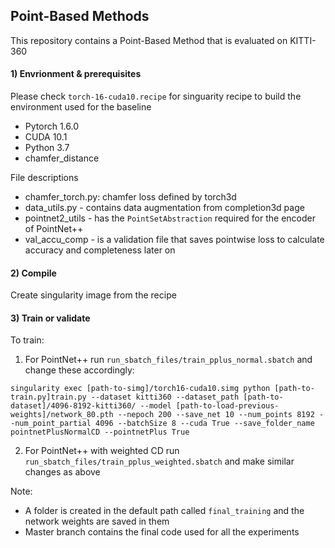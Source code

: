 ## Point-Based Methods

This repository contains a Point-Based Method that is evaluated on KITTI-360

#### 1) Envrionment & prerequisites

Please check `torch-16-cuda10.recipe` for singuarity recipe to build the environment used for the baseline

- Pytorch 1.6.0
- CUDA 10.1
- Python 3.7
- chamfer_distance



File descriptions

- chamfer_torch.py: chamfer loss defined by torch3d
- data_utils.py - contains data augmentation from completion3d page
- pointnet2_utils - has the `PointSetAbstraction` required for the encoder of PointNet++
- val_accu_comp - is a validation file that saves pointwise loss to calculate accuracy and completeness later on

#### 2) Compile

Create singularity image from the recipe 

#### 3) Train or validate

To train:

1. For PointNet++ run `run_sbatch_files/train_pplus_normal.sbatch` and change these accordingly:
```
singularity exec [path-to-simg]/torch16-cuda10.simg python [path-to-train.py]train.py --dataset kitti360 --dataset_path [path-to-dataset]/4096-8192-kitti360/ --model [path-to-load-previous-weights]/network_80.pth --nepoch 200 --save_net 10 --num_points 8192 --num_point_partial 4096 --batchSize 8 --cuda True --save_folder_name pointnetPlusNormalCD --pointnetPlus True
```

2. For PointNet++ with weighted CD run `run_sbatch_files/train_pplus_weighted.sbatch` and make similar changes as above

Note:
- A folder is created in the default path called `final_training` and the network weights are saved in them
- Master branch contains the final code used for all the experiments

